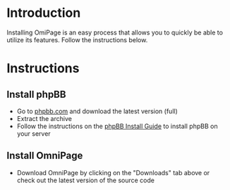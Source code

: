 # Introduction #

Installing OmiPage is an easy process that allows you to quickly be able to utilize its features. Follow the instructions below.

# Instructions #

## Install phpBB ##
  * Go to [phpbb.com](http://www.phpbb.com/) and download the latest version (full)
  * Extract the archive
  * Follow the instructions on the [phpBB Install Guide](http://www.phpbb.com/support/documents.php?mode=install&version=3) to install phpBB on your server

## Install OmniPage ##
  * Download OmniPage by clicking on the "Downloads" tab above or check out the latest version of the source code